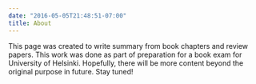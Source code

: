 ```yaml
---
date: "2016-05-05T21:48:51-07:00"
title: About
---
```


This page was created to write summary from book chapters and review papers. This work was done as part of preparation for a book exam for University of Helsinki. Hopefully, there will be more content beyond the original purpose in future. Stay tuned!

<!---
One important note:
Setup proxy:
git config --global http.proxy http://suoja-proxy.vyv.fi:8080
git config --global https.proxy https://suoja-proxy.vyv.fi:8080

remove proxy
git config --global --unset http.proxy
--->